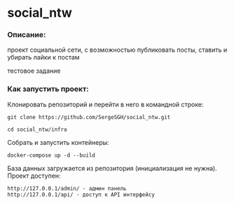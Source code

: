 # social_ntw
### Описание:
проект социальной сети, с возможностью публиковать посты,
ставить и убирать лайки к постам

тестовое задание

### Как запустить проект:

Клонировать репозиторий и перейти в него в командной строке:
```
git clone https://github.com/SergeSGH/social_ntw.git
```
```
cd social_ntw/infra
```

Собрать и запустить контейнеры:
```
docker-compose up -d --build
```
База данных загружается из репозитория (инициализация не нужна).
Проект доступен:
```
http://127.0.0.1/admin/ - админ панель
http://127.0.0.1/api/ - доступ к API интерфейсу
```